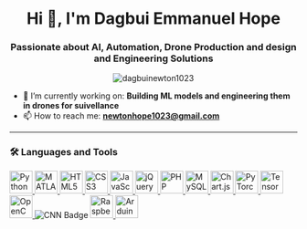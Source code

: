 <h1 align="center">Hi 👋, I'm Dagbui Emmanuel Hope</h1>
<h3 align="center">Passionate about AI, Automation, Drone Production and design and Engineering Solutions</h3>

<p align="center">
  <img src="https://komarev.com/ghpvc/?username=dagbuinewton1023&label=Profile%20views&color=0e75b6&style=flat" alt="dagbuinewton1023" />
</p>

- 🔭 I’m currently working on: **Building ML models and engineering them in drones for suivellance**
- 📫 How to reach me: **newtonhope1023@gmail.com**


---

### 🛠️ Languages and Tools

<p align="left">
  <!-- Programming Languages -->
  <a href="https://www.python.org/" target="_blank">
    <img src="https://cdn.jsdelivr.net/gh/devicons/devicon/icons/python/python-original.svg" width="40" height="40" alt="Python"/>
  </a>
  <a href="https://www.mathworks.com/products/matlab.html" target="_blank">
    <img src="https://upload.wikimedia.org/wikipedia/commons/2/21/Matlab_Logo.png" width="40" height="40" alt="MATLAB"/>
  </a>

  <!-- Web Development -->
  <a href="https://www.w3.org/html/" target="_blank">
    <img src="https://cdn.jsdelivr.net/gh/devicons/devicon/icons/html5/html5-original.svg" width="40" height="40" alt="HTML5"/>
  </a>
  <a href="https://www.w3schools.com/css/" target="_blank">
    <img src="https://cdn.jsdelivr.net/gh/devicons/devicon/icons/css3/css3-original.svg" width="40" height="40" alt="CSS3"/>
  </a>
  <a href="https://developer.mozilla.org/en-US/docs/Web/JavaScript" target="_blank">
    <img src="https://cdn.jsdelivr.net/gh/devicons/devicon/icons/javascript/javascript-original.svg" width="40" height="40" alt="JavaScript"/>
  </a>
  <a href="https://jquery.com/" target="_blank">
    <img src="https://cdn.jsdelivr.net/gh/devicons/devicon/icons/jquery/jquery-original.svg" width="40" height="40" alt="jQuery"/>
  </a>
  <a href="https://www.php.net/" target="_blank">
    <img src="https://cdn.jsdelivr.net/gh/devicons/devicon/icons/php/php-original.svg" width="40" height="40" alt="PHP"/>
  </a>
  <a href="https://www.mysql.com/" target="_blank">
    <img src="https://cdn.jsdelivr.net/gh/devicons/devicon/icons/mysql/mysql-original.svg" width="40" height="40" alt="MySQL"/>
  </a>
  <a href="https://www.chartjs.org/" target="_blank">
    <img src="https://cdn.jsdelivr.net/gh/devicons/devicon/icons/chartjs/chartjs-original.svg" width="40" height="40" alt="Chart.js"/>
  </a>

  <!-- ML / DL / CV -->
  <a href="https://pytorch.org/" target="_blank">
    <img src="https://cdn.jsdelivr.net/gh/devicons/devicon/icons/pytorch/pytorch-original.svg" width="40" height="40" alt="PyTorch"/>
  </a>
  <a href="https://www.tensorflow.org/" target="_blank">
    <img src="https://cdn.jsdelivr.net/gh/devicons/devicon/icons/tensorflow/tensorflow-original.svg" width="40" height="40" alt="TensorFlow"/>
  </a>
  <a href="https://opencv.org/" target="_blank">
    <img src="https://cdn.jsdelivr.net/gh/devicons/devicon/icons/opencv/opencv-original.svg" width="40" height="40" alt="OpenCV"/>
  </a>
  <img src="https://img.shields.io/badge/CNN-Deep%20Learning-blue?style=for-the-badge&logo=deepin" alt="CNN Badge"/>

  <!-- Hardware -->
  <a href="https://www.raspberrypi.org/" target="_blank">
    <img src="https://upload.wikimedia.org/wikipedia/en/c/cb/Raspberry_Pi_Logo.svg" width="40" height="40" alt="Raspberry Pi"/>
  </a>
  <a href="https://www.arduino.cc/" target="_blank">
    <img src="https://cdn.jsdelivr.net/gh/devicons/devicon/icons/arduino/arduino-original.svg" width="40" height="40" alt="Arduino"/>
  </a>
</p>



